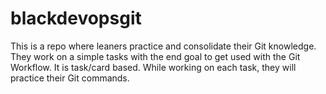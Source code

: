# blackdevopsgit
This is a  repo where leaners practice and consolidate their Git knowledge. 
They work on a simple tasks with the end goal to get used with the Git Workflow.
It is task/card based.
While working on each task, they will practice their Git commands.
